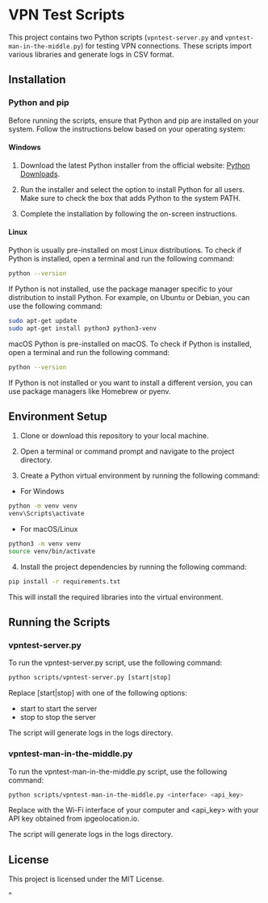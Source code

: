 # VPN Test Scripts

This project contains two Python scripts (`vpntest-server.py` and `vpntest-man-in-the-middle.py`) for testing VPN connections. These scripts import various libraries and generate logs in CSV format.

## Installation

### Python and pip

Before running the scripts, ensure that Python and pip are installed on your system. Follow the instructions below based on your operating system:

#### Windows

1. Download the latest Python installer from the official website: [Python Downloads](https://www.python.org/downloads/windows/).

2. Run the installer and select the option to install Python for all users. Make sure to check the box that adds Python to the system PATH.

3. Complete the installation by following the on-screen instructions.

#### Linux

Python is usually pre-installed on most Linux distributions. To check if Python is installed, open a terminal and run the following command:

```bash
python --version
```

If Python is not installed, use the package manager specific to your distribution to install Python. For example, on Ubuntu or Debian, you can use the following command:

```bash
sudo apt-get update
sudo apt-get install python3 python3-venv
```

macOS
Python is pre-installed on macOS. To check if Python is installed, open a terminal and run the following command:

```bash
python --version
```

If Python is not installed or you want to install a different version, you can use package managers like Homebrew or pyenv.

## Environment Setup

1. Clone or download this repository to your local machine.

2. Open a terminal or command prompt and navigate to the project directory.

3. Create a Python virtual environment by running the following command:

* For Windows

```bash
python -m venv venv
venv\Scripts\activate
```

* For macOS/Linux

```bash
python3 -m venv venv
source venv/bin/activate
```

4. Install the project dependencies by running the following command:

```bash
pip install -r requirements.txt
```

This will install the required libraries into the virtual environment.

## Running the Scripts

### vpntest-server.py

To run the vpntest-server.py script, use the following command:

```bash
python scripts/vpntest-server.py [start|stop]
```

Replace [start|stop] with one of the following options:

* start to start the server
* stop to stop the server

The script will generate logs in the logs directory.

### vpntest-man-in-the-middle.py

To run the vpntest-man-in-the-middle.py script, use the following command:

```bash
python scripts/vpntest-man-in-the-middle.py <interface> <api_key>
```

Replace <interface> with the Wi-Fi interface of your computer and <api_key> with your API key obtained from ipgeolocation.io.

The script will generate logs in the logs directory.

## License
This project is licensed under the MIT License.

^


